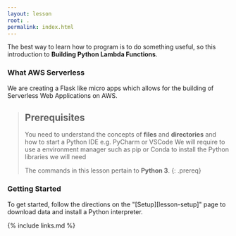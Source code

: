 ```yaml
---
layout: lesson
root: .
permalink: index.html
---
```


The best way to learn how to program is to do something useful,
so this introduction to **Building Python Lambda Functions**.


### What AWS Serverless
We are creating a Flask like micro apps which allows for the building of Serverless Web Applications on AWS.

> ## Prerequisites
>
> You need to understand the concepts of **files** and **directories** and how to start a Python
> IDE e.g. PyCharm or VSCode
> We will require to use a environment manager such as pip or Conda to install the Python libraries
  we will need
>
> The commands in this lesson pertain to **Python 3**.
{: .prereq}

### Getting Started
To get started, follow the directions on the "[Setup][lesson-setup]" page to download data
and install a Python interpreter.

{% include links.md %}

